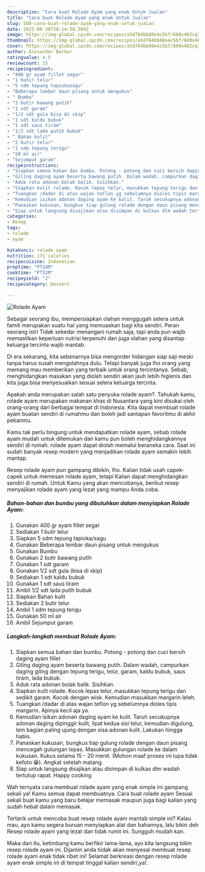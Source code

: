 ```yaml
---
description: "Cara buat Rolade Ayam yang enak Untuk Jualan"
title: "Cara buat Rolade Ayam yang enak Untuk Jualan"
slug: 500-cara-buat-rolade-ayam-yang-enak-untuk-jualan
date: 2021-06-30T20:14:58.504Z
image: https://img-global.cpcdn.com/recipes/a5d764bb80e4c5bf/680x482cq70/rolade-ayam-foto-resep-utama.jpg
thumbnail: https://img-global.cpcdn.com/recipes/a5d764bb80e4c5bf/680x482cq70/rolade-ayam-foto-resep-utama.jpg
cover: https://img-global.cpcdn.com/recipes/a5d764bb80e4c5bf/680x482cq70/rolade-ayam-foto-resep-utama.jpg
author: Alexander Barker
ratingvalue: 4.5
reviewcount: 15
recipeingredient:
- "400 gr ayam fillet segar"
- "1 butir telur"
- "5 sdm tepung tapiokasagu"
- "Beberapa lembar daun pisang untuk mengukus"
- " Bumbu"
- "2 butir bawang putih"
- "1 sdt garam"
- "1/2 sdt gula bisa di skip"
- "1 sdt kaldu bubuk"
- "1 sdt saus tiram"
- "1/2 sdt lada putih bubuk"
- " Bahan kulit"
- "2 butir telur"
- "1 sdm tepung terigu"
- "50 ml air"
- "Sejumput garam"
recipeinstructions:
- "Siapkan semua bahan dan bumbu. Potong - potong dan cuci bersih daging ayam fillet"
- "Giling daging ayam beserta bawang putih. Dalam wadah, campurkan daging giling dengan tepung terigu, telur, garam, kaldu bubuk, saus tiram, lada bubuk."
- "Aduk rata adonan bolak balik. Sisihkan."
- "Siapkan kulit rolade. Kocok lepas telur, masukkan tepung terigu dan sedikit garam. Kocok dengan wisk. Kemudian masukkan margarin leleh."
- "Tuangkan /dadar di atas wajan teflon yg sebelumnya dioles tipis margarin. Apinya kecil aja ya."
- "Kemudian isikan adonan daging ayam ke kulit. Taruh secukupnya adonan daging dipinggir kulit, lipat kedua sisi telur, kemudian digulung, lem bagian paling ujung dengan sisa adonan kulit. Lakukan hingga habis."
- "Panaskan kukusan, bungkus tiap gulung rolade dengan daun pisang mencegah gulungan lepas. Masukkan gulungan rolade ke dalam kukusan. Kukus selama 15 - 20 menit. (Mohon maaf proses ini lupa tidak kefoto 😁). Angkat setelah matang."
- "Siap untuk langsung disajikan atau disimpan di kulkas dlm wadah tertutup rapat. Happy cooking"
categories:
- Resep
tags:
- rolade
- ayam

katakunci: rolade ayam 
nutrition: 171 calories
recipecuisine: Indonesian
preptime: "PT14M"
cooktime: "PT32M"
recipeyield: "2"
recipecategory: Dessert

---
```



![Rolade Ayam](https://img-global.cpcdn.com/recipes/a5d764bb80e4c5bf/680x482cq70/rolade-ayam-foto-resep-utama.jpg)

Sebagai seorang ibu, mempersiapkan olahan menggugah selera untuk famili merupakan suatu hal yang memuaskan bagi kita sendiri. Peran seorang istri Tidak sekedar menangani rumah saja, tapi anda pun wajib memastikan keperluan nutrisi terpenuhi dan juga olahan yang disantap keluarga tercinta wajib mantab.

Di era  sekarang, kita sebenarnya bisa mengorder hidangan siap saji meski tanpa harus susah mengolahnya dulu. Tetapi banyak juga lho orang yang memang mau memberikan yang terbaik untuk orang tercintanya. Sebab, menghidangkan masakan yang diolah sendiri akan jauh lebih higienis dan kita juga bisa menyesuaikan sesuai selera keluarga tercinta. 



Apakah anda merupakan salah satu penyuka rolade ayam?. Tahukah kamu, rolade ayam merupakan makanan khas di Nusantara yang kini disukai oleh orang-orang dari berbagai tempat di Indonesia. Kita dapat membuat rolade ayam buatan sendiri di rumahmu dan boleh jadi santapan favoritmu di akhir pekanmu.

Kamu tak perlu bingung untuk mendapatkan rolade ayam, sebab rolade ayam mudah untuk ditemukan dan kamu pun boleh menghidangkannya sendiri di rumah. rolade ayam dapat diolah memalui beraneka cara. Saat ini sudah banyak resep modern yang menjadikan rolade ayam semakin lebih mantap.

Resep rolade ayam pun gampang dibikin, lho. Kalian tidak usah capek-capek untuk memesan rolade ayam, tetapi Kalian dapat menghidangkan sendiri di rumah. Untuk Kamu yang akan mencobanya, berikut resep menyajikan rolade ayam yang lezat yang mampu Anda coba.

<!--inarticleads1-->

##### Bahan-bahan dan bumbu yang dibutuhkan dalam menyiapkan Rolade Ayam:

1. Gunakan 400 gr ayam fillet segar
1. Sediakan 1 butir telur
1. Siapkan 5 sdm tepung tapioka/sagu
1. Gunakan Beberapa lembar daun pisang untuk mengukus
1. Gunakan  Bumbu
1. Gunakan 2 butir bawang putih
1. Gunakan 1 sdt garam
1. Gunakan 1/2 sdt gula (bisa di skip)
1. Sediakan 1 sdt kaldu bubuk
1. Gunakan 1 sdt saus tiram
1. Ambil 1/2 sdt lada putih bubuk
1. Siapkan  Bahan kulit
1. Sediakan 2 butir telur
1. Ambil 1 sdm tepung terigu
1. Gunakan 50 ml air
1. Ambil Sejumput garam




<!--inarticleads2-->

##### Langkah-langkah membuat Rolade Ayam:

1. Siapkan semua bahan dan bumbu. Potong - potong dan cuci bersih daging ayam fillet
1. Giling daging ayam beserta bawang putih. Dalam wadah, campurkan daging giling dengan tepung terigu, telur, garam, kaldu bubuk, saus tiram, lada bubuk.
1. Aduk rata adonan bolak balik. Sisihkan.
1. Siapkan kulit rolade. Kocok lepas telur, masukkan tepung terigu dan sedikit garam. Kocok dengan wisk. Kemudian masukkan margarin leleh.
1. Tuangkan /dadar di atas wajan teflon yg sebelumnya dioles tipis margarin. Apinya kecil aja ya.
1. Kemudian isikan adonan daging ayam ke kulit. Taruh secukupnya adonan daging dipinggir kulit, lipat kedua sisi telur, kemudian digulung, lem bagian paling ujung dengan sisa adonan kulit. Lakukan hingga habis.
1. Panaskan kukusan, bungkus tiap gulung rolade dengan daun pisang mencegah gulungan lepas. Masukkan gulungan rolade ke dalam kukusan. Kukus selama 15 - 20 menit. (Mohon maaf proses ini lupa tidak kefoto 😁). Angkat setelah matang.
1. Siap untuk langsung disajikan atau disimpan di kulkas dlm wadah tertutup rapat. Happy cooking




Wah ternyata cara membuat rolade ayam yang enak simple ini gampang sekali ya! Kamu semua dapat membuatnya. Cara buat rolade ayam Sesuai sekali buat kamu yang baru belajar memasak maupun juga bagi kalian yang sudah hebat dalam memasak.

Tertarik untuk mencoba buat resep rolade ayam mantab simple ini? Kalau mau, ayo kamu segera buruan menyiapkan alat dan bahannya, lalu bikin deh Resep rolade ayam yang lezat dan tidak rumit ini. Sungguh mudah kan. 

Maka dari itu, ketimbang kamu berfikir lama-lama, ayo kita langsung bikin resep rolade ayam ini. Dijamin anda tiidak akan menyesal membuat resep rolade ayam enak tidak ribet ini! Selamat berkreasi dengan resep rolade ayam enak simple ini di tempat tinggal kalian sendiri,ya!.

